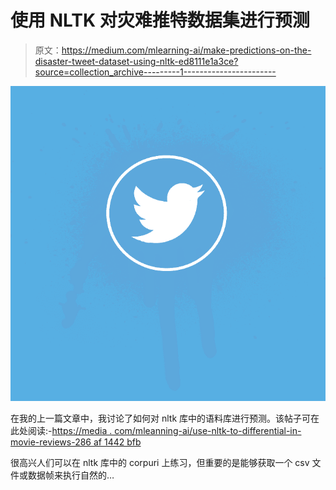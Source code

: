 # 使用 NLTK 对灾难推特数据集进行预测

> 原文：<https://medium.com/mlearning-ai/make-predictions-on-the-disaster-tweet-dataset-using-nltk-ed8111e1a3ce?source=collection_archive---------1----------------------->

![](img/2d90aaff68c84f7ed8b03b9c925a2433.png)

在我的上一篇文章中，我讨论了如何对 nltk 库中的语料库进行预测。该帖子可在此处阅读:-[https://media . com/mleanning-ai/use-nltk-to-differential-in-movie-reviews-286 af 1442 bfb](/mlearning-ai/use-nltk-to-classify-sentiments-in-movie-reviews-286af1442bfb)

很高兴人们可以在 nltk 库中的 corpuri 上练习，但重要的是能够获取一个 csv 文件或数据帧来执行自然的…